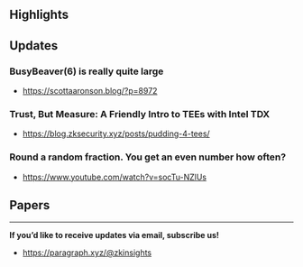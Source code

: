 ## Highlights

## Updates
### BusyBeaver(6) is really quite large
- <https://scottaaronson.blog/?p=8972>
### Trust, But Measure: A Friendly Intro to TEEs with Intel TDX
- <https://blog.zksecurity.xyz/posts/pudding-4-tees/>
### Round a random fraction. You get an even number how often?
- <https://www.youtube.com/watch?v=socTu-NZlUs>


## Papers


---
**If you’d like to receive updates via email, subscribe us!**

- <https://paragraph.xyz/@zkinsights>
